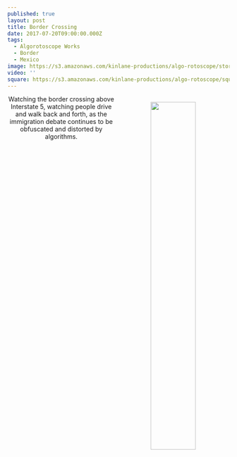 ```yaml
---
published: true
layout: post
title: Border Crossing
date: 2017-07-20T09:00:00.000Z
tags:
  - Algorotoscope Works
  - Border
  - Mexico
image: https://s3.amazonaws.com/kinlane-productions/algo-rotoscope/stories/border-traffic.jpg
video: ''
square: https://s3.amazonaws.com/kinlane-productions/algo-rotoscope/square/border-traffic-square.jpg
---
```

<p align="center"><img src="{{ page.image }}" width="45%" align="right" style="padding: 15px;" /></p>
<center>Watching the border crossing above Interstate 5, watching people drive and walk back and forth, as the immigration debate continues to be obfuscated and distorted by algorithms.</center>
